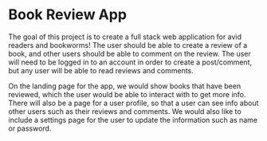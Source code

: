 # Book Review App

The goal of this project is to create a full stack web application for avid readers and bookworms! The user should be able to create a review of a book, and other users should be able to comment on the review. The user will need to be logged in to an account in order to create a post/comment, but any user will be able to read reviews and comments.

On the landing page for the app, we would show books that have been reviewed, which the user would be able to interact with to get more info. There will also be a page for a user profile, so that a user can see info about other users such as their reviews and comments. We would also like to include a settings page for the user to update the information such as name or password.
